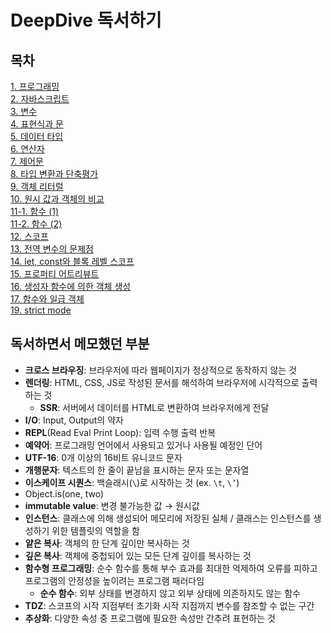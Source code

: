 # DeepDive 독서하기

## 목차

[1. 프로그래밍](https://github.com/JY-study/DeepDive/tree/main/01.%20프로그래밍) <br>
[2. 자바스크립트](https://github.com/JY-study/DeepDive/tree/main/02.%20자바스크립트) <br>
[3. 변수](https://github.com/JY-study/DeepDive/tree/main/03.%20변수) <br>
[4. 표현식과 문](https://github.com/JY-study/DeepDive/tree/main/04.%20표현식과%20문) <br>
[5. 데이터 타입](https://github.com/JY-study/DeepDive/tree/main/05.%20데이터%20타입) <br>
[6. 연산자](https://github.com/JY-study/DeepDive/tree/main/06.%20연산자) <br>
[7. 제어문](https://github.com/JY-study/DeepDive/tree/main/07.%20제어문) <br>
[8. 타입 변환과 단축평가](https://github.com/JY-study/DeepDive/tree/main/08.%20타입%20변환과%20단축평가) <br>
[9. 객체 리터럴](https://github.com/JY-study/DeepDive/tree/main/09.%20객체%20리터럴) <br>
[10. 원시 값과 객체의 비교](https://github.com/JY-study/DeepDive/tree/main/10.%20원시%20값과%20객체의%20비교) <br>
[11-1. 함수 (1)](<https://github.com/JY-study/DeepDive/tree/main/11-1.%20함수%20(1)>) <br>
[11-2. 함수 (2)](<https://github.com/JY-study/DeepDive/tree/main/11-2.%20함수%20(2)>) <br>
[12. 스코프](https://github.com/JY-study/DeepDive/tree/main/12.%20스코프) <br>
[13. 전역 변수의 문제점](https://github.com/JY-study/DeepDive/tree/main/13.%20전역%20변수의%20문제점) <br>
[14. let, const와 블록 레벨 스코프](https://github.com/JY-study/DeepDive/tree/main/14.%20let,%20const와%20블록%20레벨%20스코프) <br>
[15. 프로퍼티 어트리뷰트](https://github.com/JY-study/DeepDive/tree/main/15.%20프로퍼티%20어트리뷰트) <br>
[16. 생성자 함수에 의한 객체 생성](https://github.com/JY-study/DeepDive/tree/main/16.%20생성자%20함수에%20의한%20객체%20생성) <br>
[17. 함수와 일급 객체](https://github.com/JY-study/DeepDive/tree/main/17.%20함수와%20일급%20객체) <br>
[19. strict mode](https://github.com/JY-study/DeepDive/tree/main/19.%20strict%20mode)

## 독서하면서 메모했던 부분

- **크로스 브라우징**: 브라우저에 따라 웹페이지가 정상적으로 동작하지 않는 것
- **렌더링**: HTML, CSS, JS로 작성된 문서를 해석하여 브라우저에 시각적으로 출력하는 것
  - **SSR**: 서버에서 데이터를 HTML로 변환하여 브라우저에게 전달
- **I/O**: Input, Output의 약자
- **REPL**(Read Eval Print Loop): 입력 수행 출력 반복
- **예약어**: 프로그래밍 언어에서 사용되고 있거나 사용될 예정인 단어
- **UTF-16**: 0개 이상의 16비트 유니코드 문자
- **개행문자**: 텍스트의 한 줄이 끝남을 표시하는 문자 또는 문자열
- **이스케이프 시퀀스**: 백슬래시(`\`)로 시작하는 것 (ex. `\t`, `\’`)
- Object.is(one, two)
- **immutable value**: 변경 불가능한 값 → 원시값
- **인스턴스**: 클래스에 의해 생성되어 메모리에 저장된 실체 / 클래스는 인스턴스를 생성하기 위한 템플릿의 역할을 함
- **얕은 복사**: 객체의 한 단계 깊이만 복사하는 것
- **깊은 복사**: 객체에 중첩되어 있는 모든 단계 깊이를 복사하는 것
- **함수형 프로그래밍**: 순수 함수를 통해 부수 효과를 최대한 억제하여 오류를 피하고 프로그램의 안정성을 높이려는 프로그램 패러다임
  - **순수 함수**: 외부 상태를 변경하지 않고 외부 상태에 의존하지도 않는 함수
- **TDZ**: 스코프의 시작 지점부터 초기화 시작 지점까지 변수를 참조할 수 없는 구간
- **추상화**: 다양한 속성 중 프로그램에 필요한 속성만 간추려 표현하는 것
